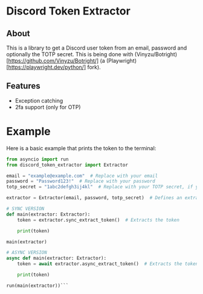 # Discord Token Extractor
## About
This is a library to get a Discord user token from an email, password and optionally the TOTP secret. This is being done with (Vinyzu/Botright)[https://github.com/Vinyzu/Botright/] (a (Playwright)[https://playwright.dev/python/] fork).

## Features
- Exception catching
- 2fa support (only for OTP)

# Example
Here is a basic example that prints the token to the terminal:
```python
from asyncio import run
from discord_token_extractor import Extractor

email = "example@example.com"  # Replace with your email
password = "Password123!"  # Replace with your password
totp_secret = "1abc2defgh3ij4kl"  # Replace with your TOTP secret, if your account doesn't have 2fa you dont have to specify it as a parameter

extractor = Extractor(email, password, totp_secret)  # Defines an extractor

# SYNC VERSION
def main(extractor: Extractor):
    token = extractor.sync_extract_token()  # Extracts the token

    print(token)

main(extractor)

# ASYNC VERSION
async def main(extractor: Extractor):
    token = await extractor.async_extract_token()  # Extracts the token

    print(token)

run(main(extractor))```
